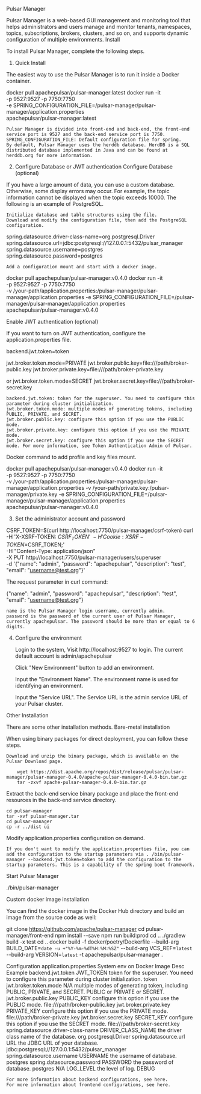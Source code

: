 Pulsar Manager

Pulsar Manager is a web-based GUI management and monitoring tool that helps administrators and users manage and monitor tenants, namespaces, topics, subscriptions, brokers, clusters, and so on, and supports dynamic configuration of multiple environments.
Install

To install Pulsar Manager, complete the following steps.

1. Quick Install

The easiest way to use the Pulsar Manager is to run it inside a Docker container.

docker pull apachepulsar/pulsar-manager:latest
docker run -it \
 -p 9527:9527 -p 7750:7750 \
 -e SPRING_CONFIGURATION_FILE=/pulsar-manager/pulsar-manager/application.properties \
 apachepulsar/pulsar-manager:latest

    Pulsar Manager is divided into front-end and back-end, the front-end service port is 9527 and the back-end service port is 7750.
    SPRING_CONFIGURATION_FILE: Default configuration file for spring.
    By default, Pulsar Manager uses the herddb database. HerdDB is a SQL distributed database implemented in Java and can be found at herddb.org for more information.

2. Configure Database or JWT authentication
   Configure Database (optional)

If you have a large amount of data, you can use a custom database. Otherwise, some display errors may occur. For example, the topic information cannot be displayed when the topic exceeds 10000. The following is an example of PostgreSQL.

    Initialize database and table structures using the file.
    Download and modify the configuration file, then add the PostgreSQL configuration.

spring.datasource.driver-class-name=org.postgresql.Driver
spring.datasource.url=jdbc:postgresql://127.0.0.1:5432/pulsar_manager
spring.datasource.username=postgres
spring.datasource.password=postgres

    Add a configuration mount and start with a docker image.

docker pull apachepulsar/pulsar-manager:v0.4.0
docker run -it \
 -p 9527:9527 -p 7750:7750 \
 -v /your-path/application.properties:/pulsar-manager/pulsar-manager/application.properties
-e SPRING_CONFIGURATION_FILE=/pulsar-manager/pulsar-manager/application.properties \
 apachepulsar/pulsar-manager:v0.4.0

Enable JWT authentication (optional)

If you want to turn on JWT authentication, configure the application.properties file.

backend.jwt.token=token

jwt.broker.token.mode=PRIVATE
jwt.broker.public.key=file:///path/broker-public.key
jwt.broker.private.key=file:///path/broker-private.key

or
jwt.broker.token.mode=SECRET
jwt.broker.secret.key=file:///path/broker-secret.key

    backend.jwt.token: token for the superuser. You need to configure this parameter during cluster initialization.
    jwt.broker.token.mode: multiple modes of generating tokens, including PUBLIC, PRIVATE, and SECRET.
    jwt.broker.public.key: configure this option if you use the PUBLIC mode.
    jwt.broker.private.key: configure this option if you use the PRIVATE mode.
    jwt.broker.secret.key: configure this option if you use the SECRET mode. For more information, see Token Authentication Admin of Pulsar.

Docker command to add profile and key files mount.

docker pull apachepulsar/pulsar-manager:v0.4.0
docker run -it \
 -p 9527:9527 -p 7750:7750 \
 -v /your-path/application.properties:/pulsar-manager/pulsar-manager/application.properties
-v /your-path/private.key:/pulsar-manager/private.key
-e SPRING_CONFIGURATION_FILE=/pulsar-manager/pulsar-manager/application.properties \
 apachepulsar/pulsar-manager:v0.4.0

3. Set the administrator account and password

CSRF_TOKEN=$(curl http://localhost:7750/pulsar-manager/csrf-token)
curl \
   -H 'X-XSRF-TOKEN: $CSRF_TOKEN' \
   -H 'Cookie: XSRF-TOKEN=$CSRF_TOKEN;' \
 -H "Content-Type: application/json" \
 -X PUT http://localhost:7750/pulsar-manager/users/superuser \
 -d '{"name": "admin", "password": "apachepulsar", "description": "test", "email": "username@test.org"}'

The request parameter in curl command:

{"name": "admin", "password": "apachepulsar", "description": "test", "email": "username@test.org"}

    name is the Pulsar Manager login username, currently admin.
    password is the password of the current user of Pulsar Manager, currently apachepulsar. The password should be more than or equal to 6 digits.

4. Configure the environment

   Login to the system, Visit http://localhost:9527 to login. The current default account is admin/apachepulsar

   Click "New Environment" button to add an environment.

   Input the "Environment Name". The environment name is used for identifying an environment.

   Input the "Service URL". The Service URL is the admin service URL of your Pulsar cluster.

Other Installation

There are some other installation methods.
Bare-metal installation

When using binary packages for direct deployment, you can follow these steps.

    Download and unzip the binary package, which is available on the Pulsar Download page.

    	wget https://dist.apache.org/repos/dist/release/pulsar/pulsar-manager/pulsar-manager-0.4.0/apache-pulsar-manager-0.4.0-bin.tar.gz
    	tar -zxvf apache-pulsar-manager-0.4.0-bin.tar.gz

Extract the back-end service binary package and place the front-end resources in the back-end service directory.

    cd pulsar-manager
    tar -xvf pulsar-manager.tar
    cd pulsar-manager
    cp -r ../dist ui

Modify application.properties configuration on demand.

    If you don't want to modify the application.properties file, you can add the configuration to the startup parameters via . /bin/pulsar-manager --backend.jwt.token=token to add the configuration to the startup parameters. This is a capability of the spring boot framework.

Start Pulsar Manager

./bin/pulsar-manager

Custom docker image installation

You can find the docker image in the Docker Hub directory and build an image from the source code as well:

git clone https://github.com/apache/pulsar-manager
cd pulsar-manager/front-end
npm install --save
npm run build:prod
cd ..
./gradlew build -x test
cd ..
docker build -f docker/poetry/Dockerfile --build-arg BUILD_DATE=`date -u +"%Y-%m-%dT%H:%M:%SZ"` --build-arg VCS_REF=`latest` --build-arg VERSION=`latest` -t apachepulsar/pulsar-manager .

Configuration
application.properties System env on Docker Image Desc Example
backend.jwt.token JWT_TOKEN token for the superuser. You need to configure this parameter during cluster initialization. token
jwt.broker.token.mode N/A multiple modes of generating token, including PUBLIC, PRIVATE, and SECRET. PUBLIC or PRIVATE or SECRET.
jwt.broker.public.key PUBLIC_KEY configure this option if you use the PUBLIC mode. file:///path/broker-public.key
jwt.broker.private.key PRIVATE_KEY configure this option if you use the PRIVATE mode. file:///path/broker-private.key
jwt.broker.secret.key SECRET_KEY configure this option if you use the SECRET mode. file:///path/broker-secret.key
spring.datasource.driver-class-name DRIVER_CLASS_NAME the driver class name of the database. org.postgresql.Driver
spring.datasource.url URL the JDBC URL of your database. jdbc:postgresql://127.0.0.1:5432/pulsar_manager
spring.datasource.username USERNAME the username of database. postgres
spring.datasource.password PASSWORD the password of database. postgres
N/A LOG_LEVEL the level of log. DEBUG

    For more information about backend configurations, see here.
    For more information about frontend configurations, see here.
